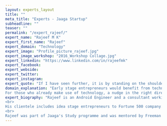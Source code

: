 ```yaml
---
layout: experts_layout
title: ""
meta_title: "Experts - Jaaga Startup"
subheadline: ""
teaser: ""
permalink: "/expert_rajeef/"
expert_name: "Rajeef M K"
expert_first_name: "Rajeef"
expert_domain: "Technology"
expert_image: "Profile_picture_rajeef.jpg"
expert_image_workshop: "2016_Workshop Collage.jpg"
expert_linkedin: "https://www.linkedin.com/in/rajeefmk"
expert_facebook: 
expert_webside: 
expert_twitter: 
expert_instagram: 
expert_quote: "If I have seen further, it is by standing on the shoulders of Giants. <br>  <em>by Sir Isaac Newton</em>"
domain_explanation: "Early stage entrepreneurs would benefit from technology inputs because some of the problems they're trying to solve or the experiments they're trying to run, could be accelerated by putting together existing piece of technology rather than reinventing them.
For those who already make use of technology, a nudge in the right direction would save hours of time spent on development cycle, which is a precious commodity for startups."
expert_biography: "Rajeef is an Android Engineer and a consultant working closely with early stage startups in bringing their ideas to life or stabilizing their existing protype and preparing it for scaling. He also helps teams understand their product's user behaviour and setup tools for data driven product development. 
<br>
His clientele includes idea stage entrepreneurs to Fortune 500 company. Apart from coding and consulting, he is also involved in training people on building Android apps through workshops. 
<br>
Rajeef was part of Jaaga's Study programme and was mentored by Freeman Murray on software developement, alternative living, yoga and meditation. He's also a passionate design thinker and a declutter enthusiast. "
---
```





